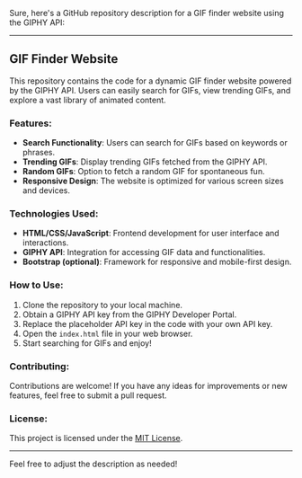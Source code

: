 Sure, here's a GitHub repository description for a GIF finder website using the GIPHY API:

---

## GIF Finder Website

This repository contains the code for a dynamic GIF finder website powered by the GIPHY API. Users can easily search for GIFs, view trending GIFs, and explore a vast library of animated content.

### Features:
- **Search Functionality**: Users can search for GIFs based on keywords or phrases.
- **Trending GIFs**: Display trending GIFs fetched from the GIPHY API.
- **Random GIFs**: Option to fetch a random GIF for spontaneous fun.
- **Responsive Design**: The website is optimized for various screen sizes and devices.

### Technologies Used:
- **HTML/CSS/JavaScript**: Frontend development for user interface and interactions.
- **GIPHY API**: Integration for accessing GIF data and functionalities.
- **Bootstrap (optional)**: Framework for responsive and mobile-first design.

### How to Use:
1. Clone the repository to your local machine.
2. Obtain a GIPHY API key from the GIPHY Developer Portal.
3. Replace the placeholder API key in the code with your own API key.
4. Open the `index.html` file in your web browser.
5. Start searching for GIFs and enjoy!

### Contributing:
Contributions are welcome! If you have any ideas for improvements or new features, feel free to submit a pull request.

### License:
This project is licensed under the [MIT License](LICENSE).

---

Feel free to adjust the description as needed!
